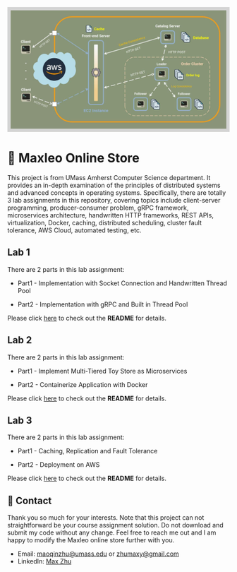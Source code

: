 ![Overview](https://github.com/MaxyZhu75/Maxleo-Online-Store/blob/main/Lab3/summary/figures/Overview.png)


# 🦁 Maxleo Online Store



This project is from UMass Amherst Computer Science department. It provides an in-depth examination of the principles of distributed systems and advanced concepts in operating systems. Specifically, there are totally 3 lab assignments in this repository, covering topics include client-server programming, producer-consumer problem, gRPC framework, microservices architecture, handwritten HTTP frameworks, REST APIs, virtualization, Docker, caching, distributed scheduling, cluster fault tolerance, AWS Cloud, automated testing, etc.



## Lab 1


There are 2 parts in this lab assignment:


* Part1 - Implementation with Socket Connection and Handwritten Thread Pool


* Part2 - Implementation with gRPC and Built in Thread Pool


Please click [here](https://github.com/MaxyZhu75/Maxleo-Online-Store/tree/main/Lab1) to check out the **README** for details.



## Lab 2


There are 2 parts in this lab assignment:


* Part1 - Implement Multi-Tiered Toy Store as Microservices


* Part2 - Containerize Application with Docker


Please click [here](https://github.com/MaxyZhu75/Maxleo-Online-Store/tree/main/Lab2) to check out the **README** for details.




## Lab 3


There are 2 parts in this lab assignment:


* Part1 - Caching, Replication and Fault Tolerance


* Part2 - Deployment on AWS


Please click [here](https://github.com/MaxyZhu75/Maxleo-Online-Store/tree/main/Lab3) to check out the **README** for details.



## :calling: Contact
Thank you so much for your interests. Note that this project can not straightforward be your course assignment solution. Do not download and submit my code without any change. Feel free to reach me out and I am happy to modify the Maxleo online store further with you.
* Email: maoqinzhu@umass.edu or zhumaxy@gmail.com
* LinkedIn: [Max Zhu](https://www.linkedin.com/in/maoqin-zhu/)
